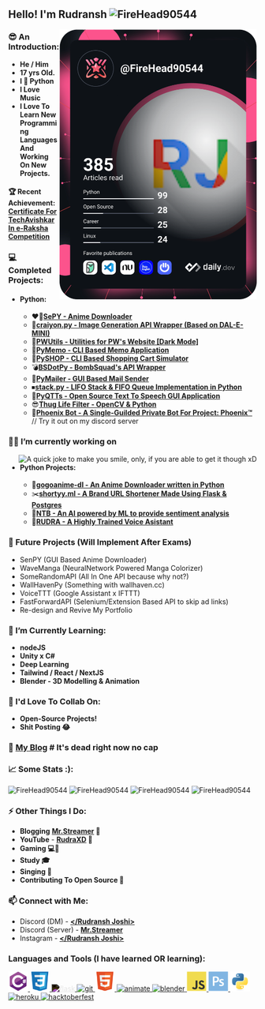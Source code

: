 ## Hello! I'm Rudransh <img src="https://komarev.com/ghpvc/?username=FireHead90544&style=flat-square&color=007efc" alt="FireHead90544" />
<a href="https://app.daily.dev/FireHead90544"><img src="https://github.com/FireHead90544/FireHead90544/blob/main/devcard.svg" width="400" alt="Rudransh Joshi's Dev Card" align="right"/></a>

### 😎 An Introduction:
- **He / Him**
- **17 yrs Old.**
- **I 💖 Python**
- **I Love Music**
- **I Love To Learn New Programming Languages And Working On New Projects.**

#### 🏆 Recent Achievement: [**Certificate For TechAvishkar In e-Raksha Competition**](https://dchn.io/QMjZ2)

### 💻 Completed Projects:
- #### Python:
  - ❤️‍🔥[**SePY - Anime Downloader**](https://github.com/FireHead90544/SenPY)
  - 🐰[**craiyon.py - Image Generation API Wrapper (Based on DAL-E-MINI)**](https://github.com/FireHead90544/craiyon.py)
  - 📝[**PWUtils - Utilities for PW's Website [Dark Mode]**](https://github.com/FireHead90544/PWUtils)
  - 📝[**PyMemo - CLI Based Memo Application**](https://github.com/FireHead90544/PyMemo)
  - 🛒[**PySHOP - CLI Based Shopping Cart Simulator**](https://github.com/FireHead90544/PyShop)
  - 💣[**BSDotPy - BombSquad's API Wrapper**](https://github.com/FireHead90544/bsdotpy)
  - 📧[**PyMailer - GUI Based Mail Sender**](https://github.com/FireHead90544/PyMailer)
  - ⏹[**stack.py - LIFO Stack & FIFO Queue Implementation in Python**](https://github.com/FireHead90544/stack.py)
  - 📣[**PyQTTs - Open Source Text To Speech GUI Application**](https://github.com/FireHead90544/PyQTTs)
  - 😎[**Thug Life Filter - OpenCV & Python**](https://github.com/FireHead90544/thug-life-filter-using-python)
  - 🤖[**Phoenix Bot - A Single-Guilded Private Bot For Project: Phoenix™**](https://discord.gg/dN66r3D) // Try it out on my discord server

### 👨‍💻 I’m currently working on

<img src="https://readme-jokes.vercel.app/api?theme=radical" alt="A quick joke to make you smile, only, if you are able to get it though xD" align="right" />

- #### Python Projects:
  - 🔻[**gogoanime-dl - An Anime Downloader written in Python**](https://colab.research.google.com/drive/1x7Ksz1_6iC5jy9Pna4iQFf5LR9ISIIWX?usp=sharing)
  - ✂️[**shortyy.ml - A Brand URL Shortener Made Using Flask & Postgres**](https://www.shortyy.ml/)
  - 🚩[**NTB - An AI powered by ML to provide sentiment analysis**](https://github.com/FireHead90544/NT-B)
  - 🤖[**RUDRA - A Highly Trained Voice Asistant**](https://github.com/FireHead90544/RUDRA)

### 🎉 Future Projects (Will Implement After Exams)
- SenPY (GUI Based Anime Downloader)
- WaveManga (NeuralNetwork Powered Manga Colorizer)
- SomeRandomAPI (All In One API because why not?)
- WallHavenPy (Something with wallhaven.cc)
- VoiceTTT (Google Assistant x IFTTT)
- FastForwardAPI (Selenium/Extension Based API to skip ad links)
- Re-design and Revive My Portfolio

### 🤯 I’m Currently Learning:
- **nodeJS**
- **Unity x C#**
- **Deep Learning**
- **Tailwind / React / NextJS**
- **Blender - 3D Modelling & Animation**

### 👯 I'd Love To Collab On:
- **Open-Source Projects!**
- **Shit Posting 😂**

### 📰 [My Blog](#) # It's dead right now no cap

### 📈 Some Stats :):

<img align="center" src="https://github-profile-trophy.vercel.app/?username=FireHead90544&theme=radical&row=2&column=3" alt="FireHead90544" />

<img align="center" src="https://github-readme-stats.vercel.app/api/top-langs/?username=FireHead90544&layout=compact&show_icons=true&theme=radical" alt="FireHead90544" />
<img align="center" src="https://github-readme-streak-stats.herokuapp.com/?user=FireHead90544&theme=radical" alt="FireHead90544" />
<img align="center" src="https://github-readme-stats.vercel.app/api?username=FireHead90544&show_icons=true&theme=radical" alt="FireHead90544" />

### ⚡ Other Things I Do:
- **Blogging** __[Mr.Streamer](#) 📰__
- **YouTube** - __[RudraXD](https://www.youtube.com/mrstreamer) 🔴__
- **Gaming 💻📱**
- **Study 🎓**
- **Singing 🎤**
- **Contributing To Open Source 🌸**

### 📫 Connect with Me: 
- Discord (DM) - **[</Rudransh Joshi>](https://dsc.bio/mrstreamer)**
- Discord (Server) - **[Mr.Streamer](https://discord.gg/dN66r3D)**
- Instagram - **[</Rudransh Joshi>](https://www.instagram.com/_rudra.xd_/)**

### Languages and Tools (I have learned OR learning):
<p align="left"> <a href="https://www.w3schools.com/cs/" target="_blank"> <img src="https://raw.githubusercontent.com/devicons/devicon/master/icons/csharp/csharp-original.svg" alt="csharp" width="40" height="40"/> </a> <a href="https://www.w3schools.com/css/" target="_blank"> <img src="https://raw.githubusercontent.com/devicons/devicon/master/icons/css3/css3-original.svg" alt="css3" width="40" height="40"/> </a> <a href="https://flask.palletsprojects.com/en/1.1.x/" target="_blank"> <img src="https://raw.githubusercontent.com/detain/svg-logos/780f25886640cef088af994181646db2f6b1a3f8/svg/flask.svg" id="invertThis" style="filter: invert(1);" alt="flask" width="40" height="40"/> </a> <a href="https://git-scm.com/" target="_blank"> <img src="https://www.vectorlogo.zone/logos/git-scm/git-scm-icon.svg" alt="git" width="40" height="40"/> </a> <a href="https://www.w3.org/html/" target="_blank"> <img src="https://raw.githubusercontent.com/devicons/devicon/master/icons/html5/html5-original.svg" alt="html5" width="40" height="40"/> </a> <a href="https://www.adobe.com/in/products/animate.html" target="_blank"> <img src="https://raw.githubusercontent.com/detain/svg-logos/780f25886640cef088af994181646db2f6b1a3f8/svg/adobe-animate.svg" alt="animate" width="40" height="40"/> </a> <a href="https://www.blender.org" target="_blank"> <img src="https://raw.githubusercontent.com/detain/svg-logos/780f25886640cef088af994181646db2f6b1a3f8/svg/blender.svg" alt="blender" width="40" height="40"/> </a> <a href="https://developer.mozilla.org/en-US/docs/Web/JavaScript" target="_blank"> <img src="https://raw.githubusercontent.com/devicons/devicon/master/icons/javascript/javascript-original.svg" alt="javascript" width="40" height="40"/> </a> <a href="https://www.photoshop.com/en" target="_blank"> <img src="https://raw.githubusercontent.com/devicons/devicon/master/icons/photoshop/photoshop-plain.svg" alt="photoshop" width="40" height="40"/> </a> <a href="https://www.python.org" target="_blank"> <img src="https://raw.githubusercontent.com/devicons/devicon/master/icons/python/python-original.svg" alt="python" width="40" height="40"/> </a> <a href="https://www.heroku.com" target="_blank"> <img src="https://raw.githubusercontent.com/detain/svg-logos/780f25886640cef088af994181646db2f6b1a3f8/svg/heroku.svg" alt="heroku" width="40" height="40"/> </a> <a href="https://hacktoberfest.digitalocean.com" target="_blank"> <img src="https://hacktober-fest-2020.vercel.app/hacktoberfest.svg" alt="hacktoberfest" width="40" height="40"/> </a> </p>
